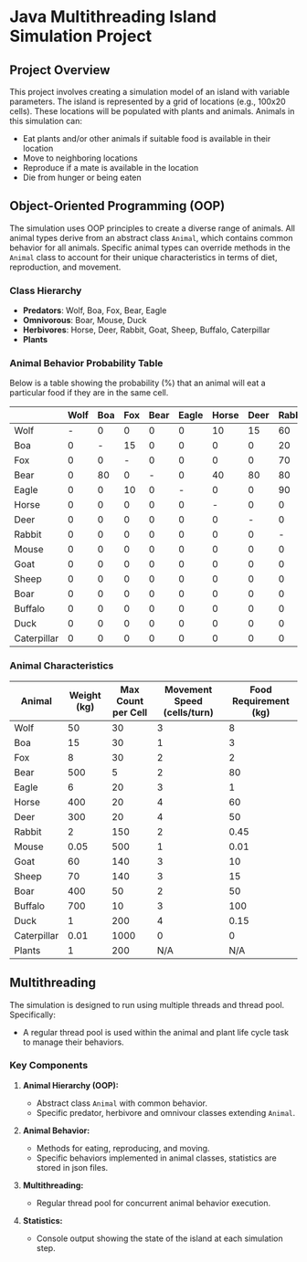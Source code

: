 # Java Multithreading Island Simulation Project

## Project Overview

This project involves creating a simulation model of an island with variable parameters. The island is represented by a grid of locations (e.g., 100x20 cells). These locations will be populated with plants and animals. Animals in this simulation can:

- Eat plants and/or other animals if suitable food is available in their location
- Move to neighboring locations
- Reproduce if a mate is available in the location
- Die from hunger or being eaten

## Object-Oriented Programming (OOP)

The simulation uses OOP principles to create a diverse range of animals. All animal types derive from an abstract class `Animal`, which contains common behavior for all animals. Specific animal types can override methods in the `Animal` class to account for their unique characteristics in terms of diet, reproduction, and movement.

### Class Hierarchy

- **Predators**: Wolf, Boa, Fox, Bear, Eagle
- **Omnivorous**: Boar, Mouse, Duck
- **Herbivores**: Horse, Deer, Rabbit, Goat, Sheep, Buffalo, Caterpillar
- **Plants**

### Animal Behavior Probability Table

Below is a table showing the probability (%) that an animal will eat a particular food if they are in the same cell.

|       | Wolf | Boa | Fox | Bear | Eagle | Horse | Deer | Rabbit | Mouse | Goat | Sheep | Boar | Buffalo | Duck | Caterpillar | Plants |
|-------|------|-----|-----|------|-------|-------|------|--------|-------|------|-------|------|---------|------|-------------|--------|
| Wolf  | -    | 0   | 0   | 0    | 0     | 10    | 15   | 60     | 80    | 60   | 70    | 15   | 10      | 40   | 0           | 0      |
| Boa   | 0    | -   | 15  | 0    | 0     | 0     | 0    | 20     | 40    | 0    | 0     | 0    | 0       | 10   | 0           | 0      |
| Fox   | 0    | 0   | -   | 0    | 0     | 0     | 0    | 70     | 90    | 0    | 0     | 0    | 0       | 60   | 40          | 0      |
| Bear  | 0    | 80  | 0   | -    | 0     | 40    | 80   | 80     | 90    | 70   | 70    | 50   | 20      | 10   | 0           | 0      |
| Eagle | 0    | 0   | 10  | 0    | -     | 0     | 0    | 90     | 90    | 0    | 0     | 0    | 0       | 80   | 0           | 0      |
| Horse | 0    | 0   | 0   | 0    | 0     | -     | 0    | 0      | 0     | 0    | 0     | 0    | 0       | 0    | 0           | 100    |
| Deer  | 0    | 0   | 0   | 0    | 0     | 0     | -    | 0      | 0     | 0    | 0     | 0    | 0       | 0    | 0           | 100    |
| Rabbit| 0    | 0   | 0   | 0    | 0     | 0     | 0    | -      | 0     | 0    | 0     | 0    | 0       | 0    | 0           | 100    |
| Mouse | 0    | 0   | 0   | 0    | 0     | 0     | 0    | 0      | -     | 0    | 0     | 0    | 0       | 0    | 90          | 100    |
| Goat  | 0    | 0   | 0   | 0    | 0     | 0     | 0    | 0      | 0     | -    | 0     | 0    | 0       | 0    | 0           | 100    |
| Sheep | 0    | 0   | 0   | 0    | 0     | 0     | 0    | 0      | 0     | 0    | -     | 0    | 0       | 0    | 0           | 100    |
| Boar  | 0    | 0   | 0   | 0    | 0     | 0     | 0    | 0      | 50    | 0    | 0     | -    | 0       | 0    | 90          | 100    |
| Buffalo|0    | 0   | 0   | 0    | 0     | 0     | 0    | 0      | 0     | 0    | 0     | 0    | -       | 0    | 0           | 100    |
| Duck  | 0    | 0   | 0   | 0    | 0     | 0     | 0    | 0      | 0     | 0    | 0     | 0    | 0       | -    | 90          | 100    |
| Caterpillar|0| 0   | 0   | 0    | 0     | 0     | 0    | 0      | 0     | 0    | 0     | 0    | 0       | 0    | -           | 100    |

### Animal Characteristics

| Animal      | Weight (kg) | Max Count per Cell | Movement Speed (cells/turn) | Food Requirement (kg) |
|-------------|-------------|--------------------|-----------------------------|------------------------|
| Wolf        | 50          | 30                 | 3                           | 8                      |
| Boa         | 15          | 30                 | 1                           | 3                      |
| Fox         | 8           | 30                 | 2                           | 2                      |
| Bear        | 500         | 5                  | 2                           | 80                     |
| Eagle       | 6           | 20                 | 3                           | 1                      |
| Horse       | 400         | 20                 | 4                           | 60                     |
| Deer        | 300         | 20                 | 4                           | 50                     |
| Rabbit      | 2           | 150                | 2                           | 0.45                   |
| Mouse       | 0.05        | 500                | 1                           | 0.01                   |
| Goat        | 60          | 140                | 3                           | 10                     |
| Sheep       | 70          | 140                | 3                           | 15                     |
| Boar        | 400         | 50                 | 2                           | 50                     |
| Buffalo     | 700         | 10                 | 3                           | 100                    |
| Duck        | 1           | 200                | 4                           | 0.15                   |
| Caterpillar | 0.01        | 1000               | 0                           | 0                      |
| Plants      | 1           | 200                | N/A                         | N/A                    |

## Multithreading

The simulation is designed to run using multiple threads and thread pool. Specifically:

- A regular thread pool is used within the animal and plant life cycle task to manage their behaviors.

### Key Components

1. **Animal Hierarchy (OOP):**
   - Abstract class `Animal` with common behavior.
   - Specific predator, herbivore and omnivour classes extending `Animal`.

2. **Animal Behavior:**
   - Methods for eating, reproducing, and moving.
   - Specific behaviors implemented in animal classes, statistics are stored in json files.

3. **Multithreading:**
   - Regular thread pool for concurrent animal behavior execution.

4. **Statistics:**
   - Console output showing the state of the island at each simulation step.
